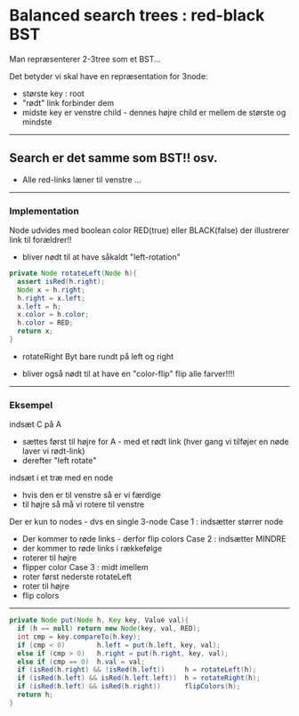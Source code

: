 # Balanced search trees : red-black BST

Man repræsenterer 2-3tree som et BST...

Det betyder vi skal have en repræsentation for 3node:
- største key : root
- "rødt" link forbinder dem
- midste key er venstre child - dennes højre child er mellem de største og mindste


--------------------------------------------------------------
Search er det samme som BST!!
osv.
--------------------------------------------------------------

- Alle red-links læner til venstre ...

--------------------------------------------------------------
### Implementation

Node udvides med boolean color RED(true) eller BLACK(false)
der illustrerer link til forældrer!!

- bliver nødt til at have såkaldt "left-rotation"
```java
private Node rotateLeft(Node h){
  assert isRed(h.right);
  Node x = h.right;    
  h.right = x.left;
  x.left = h;
  x.color = h.color;
  h.color = RED;
  return x;
}
```

- rotateRight
Byt bare rundt på left og right


- bliver også nødt til at have en "color-flip"
flip alle farver!!!!

--------------------------------------------------------------
### Eksempel

indsæt C på A
- sættes først til højre for A - med et rødt link
(hver gang vi tilføjer en nøde laver vi rødt-link)
- derefter "left rotate"

indsæt i et træ med en node
- hvis den er til venstre så er vi færdige
- til højre så må vi rotere til venstre

Der er kun to nodes - dvs en single 3-node
Case 1 : indsætter størrer node
- Der kommer to røde links - derfor flip colors
Case 2 : indsætter MINDRE
- der kommer to røde links i rækkefølge
- roterer til højre
- flipper color
Case 3 : midt imellem
- roter først nederste rotateLeft
- roter til højre
- flip colors

--------------------------------------------------------------
```java
private Node put(Node h, Key key, Value val){
  if (h == null) return new Node(key, val, RED);
  int cmp = key.compareTo(h.key);
  if (cmp < 0)        h.left = put(h.left, key, val);
  else if (cmp > 0)   h.right = put(h.right, key, val);
  else if (cmp == 0)  h.val = val;
  if (isRed(h.right) && !isRed(h.left))     h = rotateLeft(h);
  if (isRed(h.left) && isRed(h.left.left))  h = rotateRight(h);
  if (isRed(h.left) && isRed(h.right))      flipColors(h);
  return h;
}
```
